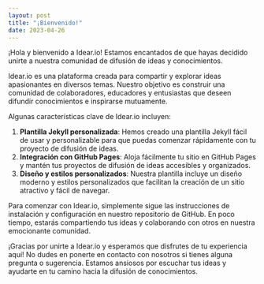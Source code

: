 ```yaml
---
layout: post
title: "¡Bienvenido!"
date: 2023-04-26
---
```


¡Hola y bienvenido a Idear.io! Estamos encantados de que hayas decidido unirte a nuestra comunidad de difusión de ideas y conocimientos.

Idear.io es una plataforma creada para compartir y explorar ideas apasionantes en diversos temas. Nuestro objetivo es construir una comunidad de colaboradores, educadores y entusiastas que deseen difundir conocimientos e inspirarse mutuamente.

Algunas características clave de Idear.io incluyen:

1. **Plantilla Jekyll personalizada**: Hemos creado una plantilla Jekyll fácil de usar y personalizable para que puedas comenzar rápidamente con tu proyecto de difusión de ideas.
2. **Integración con GitHub Pages**: Aloja fácilmente tu sitio en GitHub Pages y mantén tus proyectos de difusión de ideas accesibles y organizados.
3. **Diseño y estilos personalizados**: Nuestra plantilla incluye un diseño moderno y estilos personalizados que facilitan la creación de un sitio atractivo y fácil de navegar.

Para comenzar con Idear.io, simplemente sigue las instrucciones de instalación y configuración en nuestro repositorio de GitHub. En poco tiempo, estarás compartiendo tus ideas y colaborando con otros en nuestra emocionante comunidad.

¡Gracias por unirte a Idear.io y esperamos que disfrutes de tu experiencia aquí! No dudes en ponerte en contacto con nosotros si tienes alguna pregunta o sugerencia. Estamos ansiosos por escuchar tus ideas y ayudarte en tu camino hacia la difusión de conocimientos.
